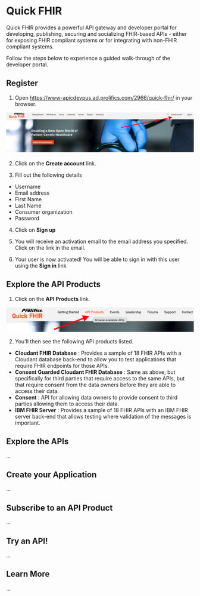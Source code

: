 # Quick FHIR

Quick FHIR provides a powerful API gateway and developer portal for developing, publishing, securing and socializing FHIR-based APIs - either for exposing FHIR compliant systems or for integrating with non-FHIR compliant systems.

Follow the steps below to experience a guided walk-through of the developer portal.

## Register

1. Open https://www-apicdevpus.ad.prolifics.com/2966/quick-fhir/ in your browser.

![alt-text](screens/RegisterUser.jpg)

2. Click on the **Create account** link.

3. Fill out the following details
* Username
* Email address
* First Name
* Last Name
* Consumer organization
* Password

4. Click on **Sign up**

5. You will receive an activation email to the email address you specified. Click on the link in the email.

6. Your user is now activated! You will be able to sign in with this user using the **Sign in** link

## Explore the API Products

1. Click on the **API Products** link.

![alt-text](screens/APIProducts.jpg)

2. You'll then see the following API products listed.

* **Cloudant FHIR Database** : Provides a sample of 18 FHIR APIs with a Cloudant database back-end to allow you to test applications that require FHIR endpoints for those APIs.
* **Consent Guarded Cloudant FHIR Database** : Same as above, but specifically for third parties that require access to the same APIs, but that require consent from the data owners before they are able to access their data.
* **Consent** : API for allowing data owners to provide consent to third parties allowing them to access their data.
* **IBM FHIR Server** : Provides a sample of 18 FHIR APIs with an IBM FHIR server back-end that allows testing where validation of the messages is important.

## Explore the APIs
...

## Create your Application
...

## Subscribe to an API Product
...

## Try an API!
...

## Learn More
...
